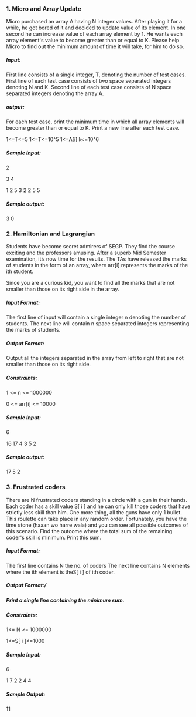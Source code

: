 <html>
   <h3>1. Micro and Array Update</h3>
Micro purchased an array A having N integer values. After playing it for a while, he got bored of it and decided to update value of its element. In one second he can increase value of each array element by 1. He wants each array element's value to become greater than or equal to K. Please help Micro to find out the minimum amount of time it will take, for him to do so.
<h5> Input:</h5>
First line consists of a single integer, T, denoting the number of test cases. First line of each test case consists of two space separated integers denoting N and K. Second line of each test case consists of N space separated integers denoting the array A.

<h5>output:</h5>
For each test case, print the minimum time in which all array elements will become greater than or equal to K. Print a new line after each test case.

1<=T<=5 1<=T<=10^5 1<=A[i] k<=10^6

<h5> Sample Input:</h5>
2

3 4

1 2 5 3 2 2 5 5

<h5> Sample output:</h5>
3 0

<h3> 2. Hamiltonian and Lagrangian</h3>
Students have become secret admirers of SEGP. They find the course exciting and the professors amusing. After a superb Mid Semester examination, it’s now time for the results. The TAs have released the marks of students in the form of an array, where arr[i] represents the marks of the ith student.

Since you are a curious kid, you want to find all the marks that are not smaller than those on its right side in the array.

<h5> Input Format:</h5>
The first line of input will contain a single integer n denoting the number of students. The next line will contain n space separated integers representing the marks of students.

<h5> Output Format:</h5>
Output all the integers separated in the array from left to right that are not smaller than those on its right side.

<h5> Constraints:</h5>
1 <= n <= 1000000

0 <= arr[i] <= 10000

<h5> Sample Input:</h5>
6

16 17 4 3 5 2

 <h5>Sample output:</h5>
17 5 2

<h3> 3. Frustrated coders</h3>
There are N frustrated coders standing in a circle with a gun in their hands. Each coder has a skill value S[ i ] and he can only kill those coders that have strictly less skill than him. One more thing, all the guns have only 1 bullet. This roulette can take place in any random order. Fortunately, you have the time stone (haaan wo harre wala) and you can see all possible outcomes of this scenario. Find the outcome where the total sum of the remaining coder's skill is minimum. Print this sum.

<h5> Input Format:</h5>
The first line contains N the no. of coders The next line contains N elements where the ith element is theS[ i ] of ith coder.

 <h5>Output Format:/<h5>
Print a single line containing the minimum sum.

<h5> Constraints:</h5>
1<= N <= 1000000

1<=S[ i ]<=1000

 <h5>Sample Input:</h5>
6

1 7 2 2 4 4

 <h5>Sample Output:</h5>
11
